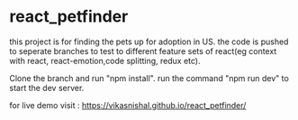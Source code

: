 # react_petfinder
this project is for finding the pets up for adoption in US. 
the code is pushed to seperate branches to test to different feature sets of react(eg context with react, react-emotion,code splitting, redux etc).

Clone the branch and run "npm install".
run the command "npm run dev" to start the dev server.

for live demo visit : https://vikasnishal.github.io/react_petfinder/

